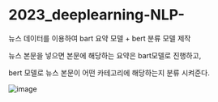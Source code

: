 # 2023_deeplearning-NLP-
 뉴스 데이터를 이용하여 
 bart 요약 모델 + bert 분류 모델 제작
 

 뉴스 본문을 넣으면 본문에 해당하는 요약은 bart모델로 진행하고,
 
 bert 모델로 뉴스 본문이 어떤 카테고리에 해당하는지 분류 시켜준다. 

![image](main(2).png)
